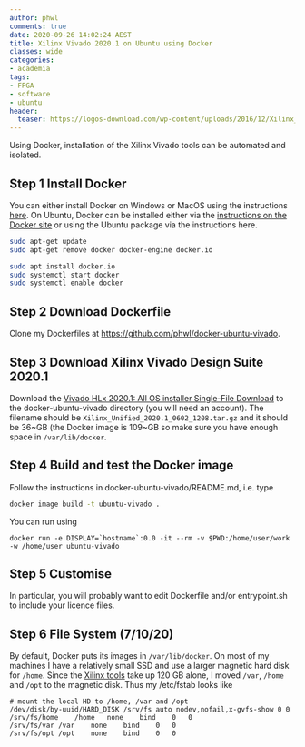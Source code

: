 ```yaml
---
author: phwl
comments: true
date: 2020-09-26 14:02:24 AEST
title: Xilinx Vivado 2020.1 on Ubuntu using Docker
classes: wide
categories:
- academia
tags:
- FPGA
- software
- ubuntu
header:
  teaser: https://logos-download.com/wp-content/uploads/2016/12/Xilinx_logo_logotype.png
---
```


Using Docker, installation of the Xilinx Vivado tools can be automated and
isolated.

## Step 1 Install Docker
You can either install Docker on Windows or MacOS using the instructions [here](http://phwl.org/2020/installing-docker/). On Ubuntu, Docker can be installed 
either via the [instructions on the Docker site](https://docs.docker.com/engine/install/ubuntu/) or using the Ubuntu package via the instructions here.

```bash
sudo apt-get update
sudo apt-get remove docker docker-engine docker.io

sudo apt install docker.io
sudo systemctl start docker
sudo systemctl enable docker
```

## Step 2 Download Dockerfile
Clone my Dockerfiles at <https://github.com/phwl/docker-ubuntu-vivado>.

## Step 3 Download Xilinx Vivado Design Suite 2020.1
Download the [Vivado HLx 2020.1: All OS installer Single-File Download](https://www.xilinx.com/member/forms/download/xef.html?filename=Xilinx_Unified_2020.1_0602_1208.tar.gz) to the docker-ubuntu-vivado directory (you will need an account).
The filename should be ```Xilinx_Unified_2020.1_0602_1208.tar.gz``` and it 
should be 36~GB (the Docker image is 109~GB so make sure you have enough
space in ```/var/lib/docker```.

## Step 4 Build and test the Docker image
Follow the instructions in docker-ubuntu-vivado/README.md, i.e. type
```bash
docker image build -t ubuntu-vivado .
```

You can run using
```
docker run -e DISPLAY=`hostname`:0.0 -it --rm -v $PWD:/home/user/work -w /home/user ubuntu-vivado
```
## Step 5 Customise 
In particular, you will probably want to edit Dockerfile and/or entrypoint.sh to include your licence files.

## Step 6 File System (7/10/20) 
By default, Docker puts its images in ```/var/lib/docker```. On most of my 
machines I have a relatively small SSD and use a larger magnetic hard disk
for ```/home```. Since the [Xilinx tools](https://github.com/phwl/docker-ubuntu-vivado) take up 120 GB alone, I moved ```/var```, ```/home``` and ```/opt``` to the magnetic disk. Thus my /etc/fstab looks like
```
# mount the local HD to /home, /var and /opt
/dev/disk/by-uuid/HARD_DISK /srv/fs auto nodev,nofail,x-gvfs-show 0 0
/srv/fs/home	/home	none	bind	0	0
/srv/fs/var	/var	none	bind	0	0
/srv/fs/opt	/opt	none	bind	0	0
```

